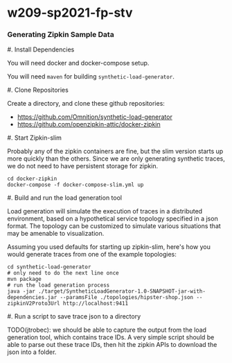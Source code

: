 # w209-sp2021-fp-stv

### Generating Zipkin Sample Data

#. Install Dependencies

You will need docker and docker-compose setup. 

You will need `maven` for building `synthetic-load-generator`.

#. Clone Repositories

Create a directory, and clone these github repositories: 
* https://github.com/Omnition/synthetic-load-generator
* https://github.com/openzipkin-attic/docker-zipkin

#. Start Zipkin-slim

Probably any of the zipkin containers are fine, but the slim version starts up more quickly than the others. Since we are only generating synthetic traces, we do not need to have persistent storage for zipkin.

```
cd docker-zipkin
docker-compose -f docker-compose-slim.yml up
```

#. Build and run the load generation tool

Load generation will simulate the execution of traces in a distributed environment, based on a hypothetical service topology specified in a json format. The topology can be customized to simulate various situations that may be amenable to visualization.

Assuming you used defaults for starting up zipkin-slim, here's how you would generate traces from one of the example topologies:

```
cd synthetic-load-generator
# only need to do the next line once
mvn package
# run the load generation process
java -jar ./target/SyntheticLoadGenerator-1.0-SNAPSHOT-jar-with-dependencies.jar --paramsFile ./topologies/hipster-shop.json --zipkinV2Proto3Url http://localhost:9411
```

#. Run a script to save trace json to a directory

TODO(jtrobec): we should be able to capture the output from the load generation tool, which contains trace IDs. A very simple script should be able to parse out these trace IDs, then hit the zipkin APIs to download the json into a folder.
